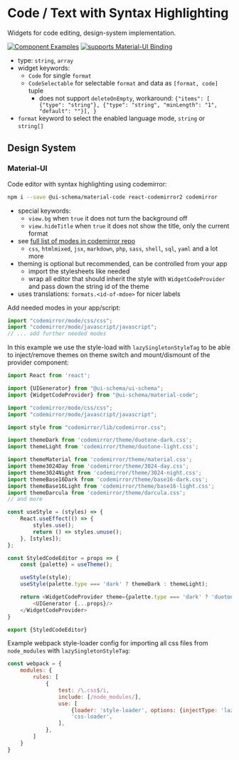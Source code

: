# Code / Text with Syntax Highlighting

Widgets for code editing, design-system implementation.

[![Component Examples](https://img.shields.io/badge/Examples-green?labelColor=1d3d39&color=1a6754&logoColor=ffffff&style=flat-square&logo=plex)](#demo-ui-generator) [![supports Material-UI Binding](https://img.shields.io/badge/Material-green?labelColor=1a237e&color=0d47a1&logoColor=ffffff&style=flat-square&logo=material-ui)](#material-ui)

- type: `string`, `array`
- widget keywords:
    - `Code` for single `format`
    - `CodeSelectable` for selectable `format` and data as `[format, code]` tuple
        - does not support `deleteOnEmpty`, workaround: `{"items": [ {"type": "string"}, {"type": "string", "minLength": "1", "default": ""}], }`
- `format` keyword to select the enabled language mode, `string` or `string[]`

## Design System

### Material-UI

Code editor with syntax highlighting using codemirror:

```bash
npm i --save @ui-schema/material-code react-codemirror2 codemirror
```

- special keywords:
    - `view.bg` when `true` it does not turn the background off
    - `view.hideTitle` when `true` it does not show the title, only the current format
- see [full list of modes in codemirror repo](https://github.com/codemirror/CodeMirror/tree/master/mode)
    - `css`, `htmlmixed`, `jsx`, `markdown`, `php`, `sass`, `shell`, `sql`, `yaml` and a lot more
- theming is optional but recommended, can be controlled from your app
    - import the stylesheets like needed
    - wrap all editor that should inherit the style with `WidgetCodeProvider` and pass down the string id of the theme
- uses translations: `formats.<id-of-mdoe>` for nicer labels

Add needed modes in your app/script:

```js
import "codemirror/mode/css/css";
import "codemirror/mode/javascript/javascript";
// ... add further needed modes
```

In this example we use the style-load with `lazySingletonStyleTag` to be able to inject/remove themes on theme switch and mount/dismount of the provider component:

```js
import React from 'react';

import {UIGenerator} from "@ui-schema/ui-schema";
import {WidgetCodeProvider} from "@ui-schema/material-code";

import "codemirror/mode/css/css";
import "codemirror/mode/javascript/javascript";

import style from "codemirror/lib/codemirror.css";

import themeDark from 'codemirror/theme/duotone-dark.css';
import themeLight from 'codemirror/theme/duotone-light.css';

import themeMaterial from 'codemirror/theme/material.css';
import theme3024Day from 'codemirror/theme/3024-day.css';
import theme3024Night from 'codemirror/theme/3024-night.css';
import themeBase16Dark from 'codemirror/theme/base16-dark.css';
import themeBase16Light from 'codemirror/theme/base16-light.css';
import themeDarcula from 'codemirror/theme/darcula.css';
// and more

const useStyle = (styles) => {
    React.useEffect(() => {
        styles.use();
        return () => styles.unuse();
    }, [styles]);
};

const StyledCodeEditor = props => {
    const {palette} = useTheme();

    useStyle(style);
    useStyle(palette.type === 'dark' ? themeDark : themeLight);

    return <WidgetCodeProvider theme={palette.type === 'dark' ? 'duotone-dark' : 'duotone-light'}>
        <UIGenerator {...props}/>
    </WidgetCodeProvider>
}

export {StyledCodeEditor}
```

Example webpack style-loader config for importing all css files from `node_modules` with `lazySingletonStyleTag`:

```js
const webpack = {
    modules: {
        rules: [
            {
                test: /\.css$/i,
                include: [/node_modules/],
                use: [
                    {loader: 'style-loader', options: {injectType: 'lazySingletonStyleTag'}},
                    'css-loader',
                ],
            },
        ]
    }
}
```
